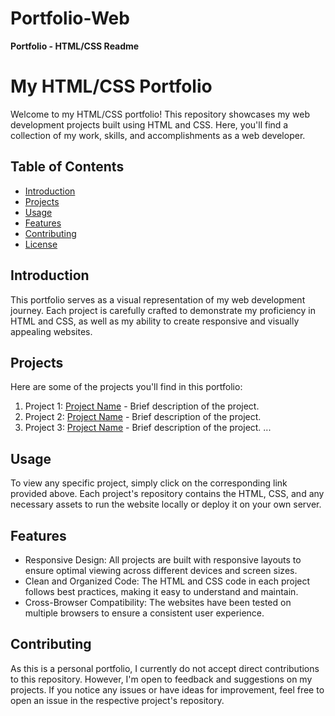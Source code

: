 # Portfolio-Web
**Portfolio - HTML/CSS Readme**

# My HTML/CSS Portfolio

Welcome to my HTML/CSS portfolio! This repository showcases my web development projects built using HTML and CSS. Here, you'll find a collection of my work, skills, and accomplishments as a web developer.

## Table of Contents

- [Introduction](#introduction)
- [Projects](#projects)
- [Usage](#usage)
- [Features](#features)
- [Contributing](#contributing)
- [License](#license)

## Introduction

This portfolio serves as a visual representation of my web development journey. Each project is carefully crafted to demonstrate my proficiency in HTML and CSS, as well as my ability to create responsive and visually appealing websites.

## Projects

Here are some of the projects you'll find in this portfolio:

1. Project 1: [Project Name](link-to-repo) - Brief description of the project.
2. Project 2: [Project Name](link-to-repo) - Brief description of the project.
3. Project 3: [Project Name](link-to-repo) - Brief description of the project.
   ...

## Usage

To view any specific project, simply click on the corresponding link provided above. Each project's repository contains the HTML, CSS, and any necessary assets to run the website locally or deploy it on your own server.

## Features

- Responsive Design: All projects are built with responsive layouts to ensure optimal viewing across different devices and screen sizes.
- Clean and Organized Code: The HTML and CSS code in each project follows best practices, making it easy to understand and maintain.
- Cross-Browser Compatibility: The websites have been tested on multiple browsers to ensure a consistent user experience.

## Contributing

As this is a personal portfolio, I currently do not accept direct contributions to this repository. However, I'm open to feedback and suggestions on my projects. If you notice any issues or have ideas for improvement, feel free to open an issue in the respective project's repository.
